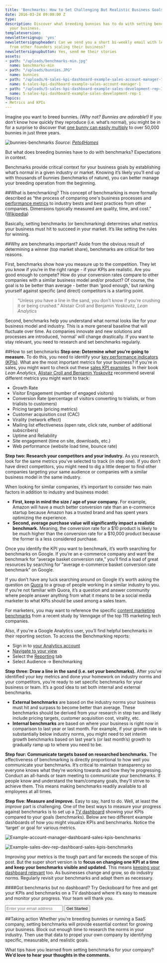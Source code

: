 ```yaml
---
title: 'Benchmarks: How to Set Challenging But Realistic Business Goals'
date: 2016-03-24 09:00:00 Z
type: 
description: Discover what breeding bunnies has to do with setting benchmarks for
  your business.
templateversion: 
newslettersignup: 'yes'
newslettersignupheader: Can we send you a short bi-weekly email with lessons learned
  from other founders scaling their business?
newslettersignupbutton: Yes, send me their stories
assets:
- path: "/uploads/benchmarks-min.jpg"
  name: benchmarks-min
- path: "/uploads/bunnies.JPG"
  name: bunnies
- path: "/uploads/6-sales-kpi-dashboard-example-sales-account-manager-1.png"
  name: 6-sales-kpi-dashboard-example-sales-account-manager-1
- path: "/uploads/5-sales-kpi-dashboard-example-sales-development-rep-1.png"
  name: 5-sales-kpi-dashboard-example-sales-development-rep-1
Topics:
- Metrics and KPIs
---
```


Imagine you want to breed bunnies. *(Why not? Bunnies are adorable!)* If you don’t know how quickly they reproduce (i.e. what’s normal), you might be in for a surprise to discover that <a href="http://www.bio.miami.edu/hare/scary.html" target="_blank">one bunny can easily multiply</a> to over 50,000 bunnies in just three years. 

![bunnies-benchmarks](/uploads/bunnies.JPG)
*Source: <a href="http://www.pets4homes.co.uk/classifieds/777653-fluffy-adorable-dutch-baby-rabbits-all-sold-potters-bar.html" target="_blank">Pets4Homes</a>*

But what does breeding bunnies have to do with benchmarks? Expectations in context.

Benchmarks provide critical context for your business goals by establishing what’s normal in a given industry or market. Knowing it’s likely you’ll end up with thousands of bunnies (benchmarks of nature), you can better manage your breeding operation from the beginning.

##What is benchmarking?
This concept of benchmarking is more formally described as “the process of comparing one's business processes and <a href="https://www.geckoboard.com/learn/what-is-a-key-performance-indicator-kpi/" target="_blank">performance metrics</a> to industry bests and best practices from other companies. Dimensions typically measured are quality, time, and cost.” (<a href="https://en.wikipedia.org/wiki/Benchmarking" target="_blank">Wikipedia</a>)

Basically, setting benchmarks (or benchmarking) determines what metrics your business must hit to succeed in your market. It’s like setting the rules for winning.

##Why are benchmarks important?
Aside from the obvious result of determining a winner (top market share), benchmarks are critical for two reasons. 

First, benchmarks show how you measure up to the competition. They let you know if you’re in the right range - if your KPIs are realistic. Are you good enough to compete? How do your conversion rates compare to other companies with a similar business model and/or product? Of course, the goal is to be better than average - better than ‘good enough,’ but ranking yourself against specific (and direct) competitors is a starting point.

>“Unless you have a line in the sand, you don’t know if you’re crushing it or being crushed.” Alistair Croll and Benjamin Yoskovitz, *Lean Analytics*

Second, benchmarks help you understand what normal looks like for your business model and industry. This is a more general baseline that will fluctuate over time. As companies innovate and new solutions and processes are introduced, ‘normal’ will change drastically. If you want to stay relevant, you need to research and set benchmarks regularly.

##How to set benchmarks
**Step one: Determine *what* you’re going to measure.** To do this, you need to identify your <a href="https://www.geckoboard.com/learn/what-is-a-key-performance-indicator-kpi/" target="_blank">key performance indicators (KPIs)</a>. What are the most important metrics for your business? If you’re in sales, you might want to check out these <a href="https://www.geckoboard.com/learn/kpi-examples/sales-kpis/" target="_blank">sales KPI examples</a>. In their book *Lean Analytics*, <a href="http://leananalyticsbook.com/" target="_blank">Alistair Croll and Benjamin Yoskovitz</a> recommend several different metrics you might want to track:

- Growth Rate
- Visitor Engagement (number of engaged visitors)
- Conversion Rate (percentage of visitors converting to trialists, or from trialists to customers)
- Pricing targets (pricing metrics)
- Customer acquisition cost (CAC)
- Virality (network effect)
- Mailing list effectiveness (open rate, click rate, number of additional subscribers)
- Uptime and Reliability
- Site engagement (time on site, downloads, etc.)
- Web performance (website load time, bounce rate)

**Step two: Research your competitors and your industry.** As you research, look for the same metrics you’ve selected to track (in step one). If you don’t have direct competitors, you might need to dig a little deeper to find other companies targeting your same audience or companies with a similar business model in the same industry. 

When looking for similar companies, it’s important to consider two main factors in addition to industry and business model: 

- **First, keep in mind the size / age of your company.** For example, Amazon will have a much better conversion rate than an e-commerce startup because Amazon has a trusted brand and has spent years optimizing the experience. 
- **Second, average purchase value will significantly impact a realistic benchmark.** Meaning, the conversion rate for a $10 product is likely to be much higher than the conversion rate for a $10,000 product because the former is a less considered purchase.

Once you identify the KPI you want to benchmark, it’s worth searching for benchmarks on Google. If you’re an e-commerce company and want the benchmark for “average basket conversion rate,” you’ll find a load of great resources by searching for “average e-commerce basket conversion rate benchmark” on Google. 

If you don’t have any luck searching around on Google it’s worth asking the question on <a href="https://www.quora.com/" target="_blank">Quora</a> to a group of people working in a similar industry to you. If you’re not familiar with Quora, it’s a question and answer community where people answer anything from what it means to be a social media marketer to what KPIs should be used among a sales team. 

For marketers, you may want to reference the specific <a href="https://venngage.com/blog/content-marketing-benchmarks/" target="_blank">content marketing benchmarks</a> from a recent study by Venngage of the top 115 marketing tech companies.

Also, if you’re a Google Analytics user, you’ll find helpful benchmarks in their reporting section. To access the Benchmarking reports:

- Sign in to <a href="https://www.google.com/analytics/web/#home/" target="_blank">your Analytics account</a>
- <a href="https://support.google.com/analytics/answer/6099198" target="_blank">Navigate to your view</a>
- Select the <a href="https://support.google.com/analytics/answer/6102416" target="_blank">Reporting</a> tab
- Select Audience → Benchmarking

**Step three: Draw a line in the sand (i.e. set your benchmarks).** After you’ve identified your key metrics and done your homework on industry norms and your competitors, you’re ready to set specific benchmarks for your business or team. It’s a good idea to set both internal and external benchmarks. 
- **External benchmarks** are based on the industry norms your business must hit and surpass to become better than average. These benchmarks should be derived from your research in step two and likely include pricing targets, customer acquisition cost, virality, etc.
- **Internal benchmarks** are based on where your business is right now in comparison to last year or last month. For example, if your growth rate is substantially below industry norms, you might need to set interim growth benchmarks based on last year’s (or last month’s) growth to gradually ramp up to where you need to be.

**Step four: Communicate targets based on researched benchmarks.** The effectiveness of benchmarking is directly proportional to how well you communicate your benchmarks. It’s critical to maintain transparency so everyone knows what they’re working towards and how they’re progressing. Conduct an all-hands or team meeting to communicate your benchmarks. If people know and understand the team/company goals, they’ll strive to achieve them. This means making benchmarks readily available to all employees at all times. 

**Step five: Measure and improve.** Easy to say, hard to do. Well, at least the *improve* part is challenging. One of the best ways to measure your progress against benchmarks is to set up a <a href="https://www.geckoboard.com/learn/guides/displaying-your-dashboard-on-a-screen/" target="_blank">TV dashboard</a> showing your KPIs compared to your goals (benchmarks). Below are two different example dashboards of how you might visualize KPIs and benchmarks. Notice the ‘target’ or goal for various metrics.

![Example-account-manager-dashboard-sales-kpis-benchmarks](/uploads/6-sales-kpi-dashboard-example-sales-account-manager-1.png)

![Example-sales-dev-rep-dashboard-sales-kpis-benchmarks](/uploads/5-sales-kpi-dashboard-example-sales-development-rep-1.png)


Improving your metrics is the tough part and far exceeds the scope of this post. But the super short version is to **focus on changing one KPI at a time and keep your benchmarks visible and updated.** This means <a href="https://www.geckoboard.com/blog/how-to-use-iterative-design-to-keep-your-dashboard-relevant/" target="_blank">keeping your dashboard relevant</a> too. As businesses change and grow, so do industry norms. Regularly revisit your benchmarks and adapt them as necessary.

####Got benchmarks but no dashboard? 
Try Geckoboard for free and get your KPIs and benchmarks on a TV dashboard where it’s easy to measure and monitor your progress. Your team will thank you.

<form action="/try-geckoboard/" method="get" class="inline__signup-form">
<input type="email" name="email" placeholder="Enter your email address">
<button class="btn">Get Started</button>
</form>

##Taking action
Whether you’re breeding bunnies or running a SaaS company, setting benchmarks will provide essential context for growing your business. Block out enough time to research the norms in your industry. Then use that data to propel your own company by identifying specific, measurable, and realistic goals.

What tips have you learned from setting benchmarks for your company? **We’d love to hear your thoughts in the comments.**
